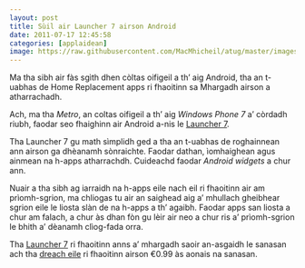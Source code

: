 ```yaml
---
layout: post
title: Sùil air Launcher 7 airson Android
date: 2011-07-17 12:45:58
categories: [applaidean]
image: https://raw.githubusercontent.com/MacMhicheil/atug/master/images/launcher-7.png
---
```


Ma tha sibh air fàs sgìth dhen còltas oifigeil a th’ aig Android, tha  an t-uabhas de Home Replacement apps ri fhaoitinn sa Mhargadh airson a  atharrachadh.

<!--more-->

Ach, ma tha *Metro*, an coltas oifigeil a th’ aig *Windows Phone 7* a’ còrdadh riubh, faodar seo fhaighinn air Android a-nis le [Launcher 7](https://web.archive.org/web/20160407223511/https://market.android.com/details?id=info.tikuwarez.launcher3&hl=en).

Tha Launcher 7 gu math sìmplidh ged a tha an t-uabhas de roghainnean  ann airson ga dhèanamh sònraichte. Faodar dathan, ìomhaighean agus  ainmean na h-apps atharrachdh. Cuideachd faodar *Android widgets* a chur ann.

Nuair a tha sibh ag iarraidh na h-apps eile nach eil ri fhaoitinn air  am prìomh-sgrion, ma chliogas tu air an saighead aig a’ mhullach  gheibhear sgrion eile le liosta slàn de na h-apps a th’ agaibh. Faodar  apps san liosta a chur am falach, a chur às dhan fòn gu lèir air neo a  chur ris a’ prìomh-sgrion le bhith a’ dèanamh clìog-fada orra.

Tha [Launcher 7](https://web.archive.org/web/20160407223511/https://market.android.com/details?id=info.tikuwarez.launcher3&hl=en) ri fhaoitinn anns a’ mhargadh saoir an-asgaidh le sanasan ach tha [dreach eile](https://web.archive.org/web/20160407223511/https://market.android.com/details?id=info.tikusoft.launcher7&feature=more_from_developer) ri fhaoitinn airson €0.99 às aonais na sanasan.

